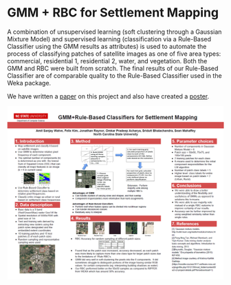 # GMM + RBC for Settlement Mapping

A combination of unsupervised learning (soft clustering through a Gaussian Mixture Model) and supervised learning (classification via a Rule-Based Classifier using the GMM results as attributes) is used to automate the process of classifying patches of satellite images as one of five area types: commercial, residential 1, residential 2, water, and vegetation. Both the GMM and RBC were built from scratch. The final results of our Rule-Based Classifier are of comparable quality to the Rule-Based Classifier used in the Weka package.

We have written a [paper](/Documentation/Paper.pdf) on this project and also have created a [poster](/poster.png).
  
![Poster](/Documentation/Poster.png)
